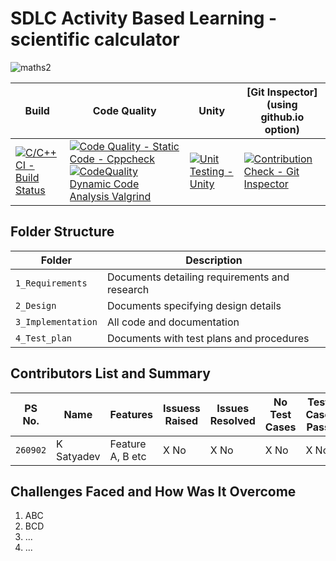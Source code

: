 # SDLC Activity Based Learning - scientific calculator

![maths2](https://user-images.githubusercontent.com/36398260/114144855-67df4780-9933-11eb-9ffe-48cf0093065c.jpg)





Build | Code Quality | Unity | [Git Inspector](using github.io option)
------|----------|-------|--------------
[![C/C++ CI - Build Status](https://github.com/satyadevkalakonda/LTTS_Project/actions/workflows/c-cpp.yml/badge.svg)](https://github.com/satyadevkalakonda/LTTS_Project/actions/workflows/c-cpp.yml) | [![Code Quality - Static Code - Cppcheck](https://github.com/satyadevkalakonda/LTTS_Project/actions/workflows/cppcheck.yml/badge.svg)](https://github.com/satyadevkalakonda/LTTS_Project/actions/workflows/cppcheck.yml)[![CodeQuality Dynamic Code Analysis Valgrind](https://github.com/satyadevkalakonda/LTTS_Project/actions/workflows/code_quality_dyanamic.yml/badge.svg)](https://github.com/satyadevkalakonda/LTTS_Project/actions/workflows/code_quality_dyanamic.yml) | [![Unit Testing - Unity](https://github.com/satyadevkalakonda/LTTS_Project/actions/workflows/unity.yml/badge.svg)](https://github.com/satyadevkalakonda/LTTS_Project/actions/workflows/unity.yml)|[![Contribution Check - Git Inspector](https://github.com/satyadevkalakonda/LTTS_Project/actions/workflows/gitinspector.yml/badge.svg)](https://github.com/satyadevkalakonda/LTTS_Project/actions/workflows/gitinspector.yml)


## Folder Structure
Folder             | Description
-------------------| -----------------------------------------
`1_Requirements`   | Documents detailing requirements and research
`2_Design`         | Documents specifying design details
`3_Implementation` | All code and documentation
`4_Test_plan`      | Documents with test plans and procedures

## Contributors List and Summary

PS No. |  Name   |    Features    | Issuess Raised |Issues Resolved|No Test Cases|Test Case Pass
---------|-------------|----------------|----------------|---------------|-------------|--------------
`260902` | K Satyadev  | Feature A, B etc    | X No     | X No   |X No   |X No     

## Challenges Faced and How Was It Overcome

1. ABC
2. BCD
3. ...
4. ...




